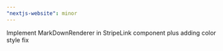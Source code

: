 ```yaml
---
"nextjs-website": minor
---
```


Implement MarkDownRenderer in StripeLink component plus adding color style fix
